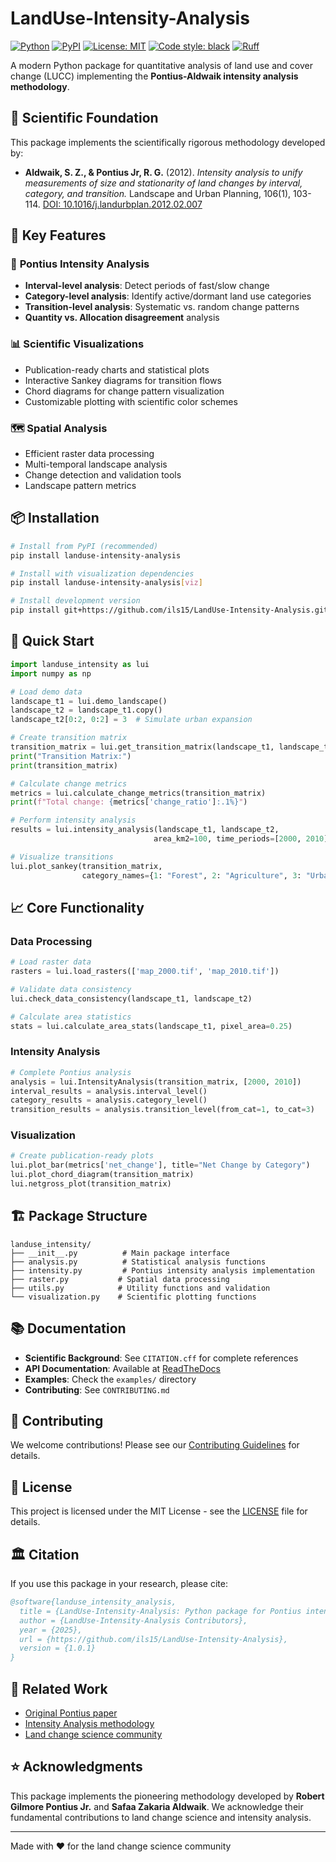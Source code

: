 # LandUse-Intensity-Analysis

[![Python](https://img.shields.io/badge/python-3.8+-blue.svg)](https://www.python.org/downloads/)
[![PyPI](https://img.shields.io/pypi/v/landuse-intensity-analysis.svg)](https://pypi.org/project/landuse-intensity-analysis/)
[![License: MIT](https://img.shields.io/badge/License-MIT-yellow.svg)](https://opensource.org/licenses/MIT)
[![Code style: black](https://img.shields.io/badge/code%20style-black-000000.svg)](https://github.com/psf/black)
[![Ruff](https://img.shields.io/endpoint?url=https://raw.githubusercontent.com/astral-sh/ruff/main/assets/badge/v2.json)](https://github.com/astral-sh/ruff)

A modern Python package for quantitative analysis of land use and cover change (LUCC) implementing the **Pontius-Aldwaik intensity analysis methodology**.

## 🔬 Scientific Foundation

This package implements the scientifically rigorous methodology developed by:

- **Aldwaik, S. Z., & Pontius Jr, R. G.** (2012). *Intensity analysis to unify measurements of size and stationarity of land changes by interval, category, and transition.* Landscape and Urban Planning, 106(1), 103-114. [DOI: 10.1016/j.landurbplan.2012.02.007](https://doi.org/10.1016/j.landurbplan.2012.02.007)

## 🚀 Key Features

### 🎯 **Pontius Intensity Analysis**

- **Interval-level analysis**: Detect periods of fast/slow change
- **Category-level analysis**: Identify active/dormant land use categories  
- **Transition-level analysis**: Systematic vs. random change patterns
- **Quantity vs. Allocation disagreement** analysis

### 📊 **Scientific Visualizations**

- Publication-ready charts and statistical plots
- Interactive Sankey diagrams for transition flows
- Chord diagrams for change pattern visualization
- Customizable plotting with scientific color schemes

### 🗺️ **Spatial Analysis**

- Efficient raster data processing
- Multi-temporal landscape analysis
- Change detection and validation tools
- Landscape pattern metrics

## 📦 Installation

```bash
# Install from PyPI (recommended)
pip install landuse-intensity-analysis

# Install with visualization dependencies
pip install landuse-intensity-analysis[viz]

# Install development version
pip install git+https://github.com/ils15/LandUse-Intensity-Analysis.git
```

## 🔧 Quick Start

```python
import landuse_intensity as lui
import numpy as np

# Load demo data
landscape_t1 = lui.demo_landscape()
landscape_t2 = landscape_t1.copy()
landscape_t2[0:2, 0:2] = 3  # Simulate urban expansion

# Create transition matrix
transition_matrix = lui.get_transition_matrix(landscape_t1, landscape_t2)
print("Transition Matrix:")
print(transition_matrix)

# Calculate change metrics
metrics = lui.calculate_change_metrics(transition_matrix)
print(f"Total change: {metrics['change_ratio']:.1%}")

# Perform intensity analysis
results = lui.intensity_analysis(landscape_t1, landscape_t2, 
                                area_km2=100, time_periods=[2000, 2010])

# Visualize transitions
lui.plot_sankey(transition_matrix, 
                category_names={1: "Forest", 2: "Agriculture", 3: "Urban"})
```

## 📈 Core Functionality

### **Data Processing**

```python
# Load raster data
rasters = lui.load_rasters(['map_2000.tif', 'map_2010.tif'])

# Validate data consistency
lui.check_data_consistency(landscape_t1, landscape_t2)

# Calculate area statistics  
stats = lui.calculate_area_stats(landscape_t1, pixel_area=0.25)
```

### **Intensity Analysis**

```python
# Complete Pontius analysis
analysis = lui.IntensityAnalysis(transition_matrix, [2000, 2010])
interval_results = analysis.interval_level()
category_results = analysis.category_level()
transition_results = analysis.transition_level(from_cat=1, to_cat=3)
```

### **Visualization**

```python
# Create publication-ready plots
lui.plot_bar(metrics['net_change'], title="Net Change by Category")
lui.plot_chord_diagram(transition_matrix)
lui.netgross_plot(transition_matrix)
```

## 🏗️ Package Structure

```text
landuse_intensity/
├── __init__.py          # Main package interface
├── analysis.py          # Statistical analysis functions
├── intensity.py         # Pontius intensity analysis implementation
├── raster.py           # Spatial data processing
├── utils.py            # Utility functions and validation
└── visualization.py    # Scientific plotting functions
```

## 📚 Documentation

- **Scientific Background**: See `CITATION.cff` for complete references
- **API Documentation**: Available at [ReadTheDocs](https://landuse-intensity-analysis.readthedocs.io)
- **Examples**: Check the `examples/` directory
- **Contributing**: See `CONTRIBUTING.md`

## 🤝 Contributing

We welcome contributions! Please see our [Contributing Guidelines](CONTRIBUTING.md) for details.

## 📄 License

This project is licensed under the MIT License - see the [LICENSE](LICENSE) file for details.

## 🏛️ Citation

If you use this package in your research, please cite:

```bibtex
@software{landuse_intensity_analysis,
  title = {LandUse-Intensity-Analysis: Python package for Pontius intensity analysis},
  author = {LandUse-Intensity-Analysis Contributors},
  year = {2025},
  url = {https://github.com/ils15/LandUse-Intensity-Analysis},
  version = {1.0.1}
}
```

## 🔗 Related Work

- [Original Pontius paper](https://doi.org/10.1016/j.landurbplan.2012.02.007)
- [Intensity Analysis methodology](https://www.clarku.edu/faculty/rpontius/)
- [Land change science community](https://www.gfc.unesp.br/#!/en/)

## ⭐ Acknowledgments

This package implements the pioneering methodology developed by **Robert Gilmore Pontius Jr.** and **Safaa Zakaria Aldwaik**. We acknowledge their fundamental contributions to land change science and intensity analysis.

---

Made with ❤️ for the land change science community
